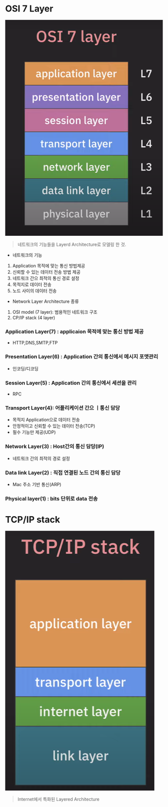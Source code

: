 # OSI 7 Layer
![Alt text](image.png)

> 네트워크의 기능들을 Layerd Architecture로 모델링 한 것.   

* 네트워크의 기능
1. Application 목적에 맞는 통신 방법제공
2. 신뢰할 수 있는 데이터 전송 방법 제공
3. 네트워크 간으 최적의 통신 경로 설정
4. 목적지로 데이터 전송
5. 노드 사이의 데이터 전송

* Network Layer Architecture 종류
1. OSI model (7 layer): 범용적인 네트워크 구조   
2. CP/IP stack (4 layer)


### Application Layer(7) : applicaion 목적에 맞는 통신 방법 제공
* HTTP,DNS,SMTP,FTP


### Presentation Layer(6) : Application 간의 통신에서 메시지 포맷관리
* 인코딩/디코딩

### Session Layer(5) : Application 간의 통신에서 세션을 관리
* RPC

### Transport Layer(4): 어플리케이션 간으 ㅣ통신 담당

* 목적지 Application으로 데이터 전송
* 안정적이고 신뢰할 수 있는 데이터 전송(TCP)
* 필수 기능만 제공(UDP)

### Network Layer(3) : Host간의 통신 담당(IP) 
* 네트워크 간의 최적의 경로 설정

### Data link Layer(2) : 직접 연결된 노드 간의 통신 담당
* Mac 주소 기반 통신(ARP)

### Physical layer(1) : bits 단위로 data 전송

# TCP/IP stack
![Alt text](image-1.png)

> Internet에서 특화된 Layered Architecture



